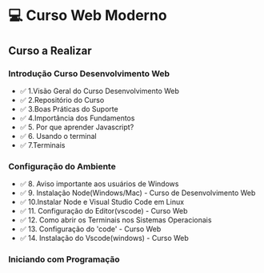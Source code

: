 # :computer: Curso Web Moderno

## Curso a Realizar

### Introdução Curso Desenvolvimento Web

- :white_check_mark: 1.Visão Geral do Curso Desenvolvimento Web
- :white_check_mark: 2.Repositório do Curso
- :white_check_mark: 3.Boas Práticas do Suporte
- :white_check_mark: 4.Importância dos Fundamentos
- :white_check_mark: 5. Por que aprender Javascript?
- :white_check_mark: 6. Usando o terminal
- :white_check_mark: 7.Terminais

### Configuração do Ambiente

- :white_check_mark: 8. Aviso importante aos usuários de Windows
- :white_check_mark: 9. Instalação Node(Windows/Mac) - Curso de Desenvolvimento Web
- :white_check_mark: 10.Instalar Node e Visual Studio Code em Linux
- :white_check_mark: 11. Configuração do Editor(vscode) - Curso Web
- :white_check_mark: 12. Como abrir os Terminais nos Sistemas Operacionais
- :white_check_mark: 13. Configuração do 'code' - Curso Web
- :white_check_mark: 14. Instalação do Vscode(windows) - Curso Web

### Iniciando com Programação
